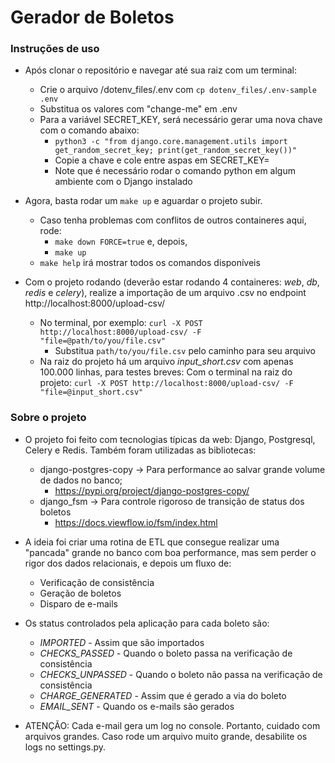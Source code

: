 # Gerador de Boletos

### Instruções de uso
- Após clonar o repositório e navegar até sua raiz com um terminal:
    - Crie o arquivo /dotenv_files/.env com ```cp dotenv_files/.env-sample .env```
    - Substitua os valores com "change-me" em .env
    - Para a variável SECRET_KEY, será necessário gerar uma nova chave com o comando abaixo:
        - ```python3 -c "from django.core.management.utils import get_random_secret_key; print(get_random_secret_key())" ```
        - Copie a chave e cole entre aspas em SECRET_KEY=
        - Note que é necessário rodar o comando python em algum ambiente com o Django instalado

- Agora, basta rodar um ```make up``` e aguardar o projeto subir.
    - Caso tenha problemas com conflitos de outros containeres aqui, rode:
        - ```make down FORCE=true``` e, depois,
        - ```make up```
    - ```make help``` irá mostrar todos os comandos disponíveis

- Com o projeto rodando (deverão estar rodando 4 containeres: *web*, *db*, *redis* e *celery*), realize a importação de um arquivo .csv no endpoint http://localhost:8000/upload-csv/
    - No terminal, por exemplo: ```curl -X POST http://localhost:8000/upload-csv/ -F "file=@path/to/you/file.csv"```
        - Substitua ```path/to/you/file.csv``` pelo caminho para seu arquivo
    - Na raiz do projeto há um arquivo *input_short.csv* com apenas 100.000 linhas, para testes breves:
        Com o terminal na raiz do projeto: ```curl -X POST http://localhost:8000/upload-csv/ -F "file=@input_short.csv"```


### Sobre o projeto

- O projeto foi feito com tecnologias típicas da web: Django, Postgresql, Celery e Redis. Também foram utilizadas as bibliotecas:
    - django-postgres-copy -> Para performance ao salvar grande volume de dados no banco;
        - https://pypi.org/project/django-postgres-copy/
    - django_fsm -> Para controle rigoroso de transição de status dos boletos
        - https://docs.viewflow.io/fsm/index.html

- A ideia foi criar uma rotina de ETL que consegue realizar uma "pancada" grande no banco com boa performance, mas sem perder o rigor dos dados relacionais, e depois um fluxo de:
    - Verificação de consistência
    - Geração de boletos
    - Disparo de e-mails

- Os status controlados pela aplicação para cada boleto são:
    - *IMPORTED* - Assim que são importados
    - *CHECKS_PASSED* - Quando o boleto passa na verificação de consistência
    - *CHECKS_UNPASSED* - Quando o boleto não passa na verificação de consistência
    - *CHARGE_GENERATED* - Assim que é gerado a via do boleto
    - *EMAIL_SENT* - Quando os e-mails são gerados


- ATENÇÃO: Cada e-mail gera um log no console. Portanto, cuidado com arquivos grandes. Caso rode um arquivo muito grande, desabilite os logs no settings.py.